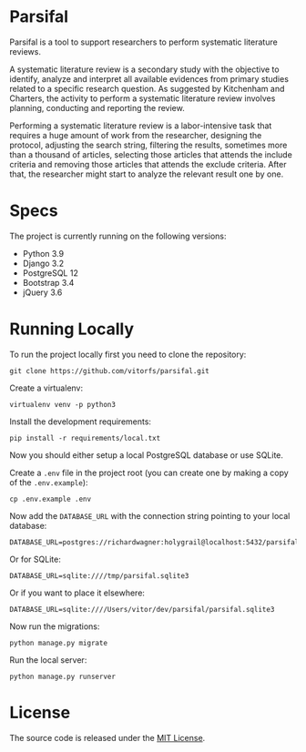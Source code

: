 # Parsifal

Parsifal is a tool to support researchers to perform systematic literature reviews.

A systematic literature review is a secondary study with the objective to identify, analyze and interpret all available evidences from primary studies related to a specific research question. As suggested by Kitchenham and Charters, the activity to perform a systematic literature review involves planning, conducting and reporting the review.

Performing a systematic literature review is a labor-intensive task that requires a huge amount of work from the researcher, designing the protocol, adjusting the search string, filtering the results, sometimes more than a thousand of articles, selecting those articles that attends the include criteria and removing those articles that attends the exclude criteria. After that, the researcher might start to analyze the relevant result one by one.

# Specs

The project is currently running on the following versions:

* Python 3.9
* Django 3.2
* PostgreSQL 12
* Bootstrap 3.4
* jQuery 3.6

# Running Locally

To run the project locally first you need to clone the repository:

```
git clone https://github.com/vitorfs/parsifal.git
```

Create a virtualenv:

```
virtualenv venv -p python3
```

Install the development requirements:

```
pip install -r requirements/local.txt
```

Now you should either setup a local PostgreSQL database or use SQLite.

Create a `.env` file in the project root (you can create one by making a copy of the `.env.example`):

```
cp .env.example .env
```

Now add the `DATABASE_URL` with the connection string pointing to your local database:

```
DATABASE_URL=postgres://richardwagner:holygrail@localhost:5432/parsifal
```

Or for SQLite:

```
DATABASE_URL=sqlite:////tmp/parsifal.sqlite3
```

Or if you want to place it elsewhere:

```
DATABASE_URL=sqlite:////Users/vitor/dev/parsifal/parsifal.sqlite3
```

Now run the migrations:

```
python manage.py migrate
```

Run the local server:

```
python manage.py runserver
```

# License

The source code is released under the [MIT License](https://github.com/vitorfs/parsifal/blob/master/LICENSE).
